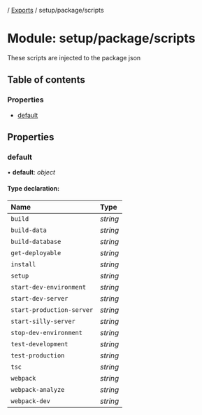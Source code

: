 [](../README.md) / [Exports](../modules.md) / setup/package/scripts

# Module: setup/package/scripts

These scripts are injected to the package json

## Table of contents

### Properties

- [default](setup_package_scripts.md#default)

## Properties

### default

• **default**: *object*

#### Type declaration:

Name | Type |
:------ | :------ |
`build` | *string* |
`build-data` | *string* |
`build-database` | *string* |
`get-deployable` | *string* |
`install` | *string* |
`setup` | *string* |
`start-dev-environment` | *string* |
`start-dev-server` | *string* |
`start-production-server` | *string* |
`start-silly-server` | *string* |
`stop-dev-environment` | *string* |
`test-development` | *string* |
`test-production` | *string* |
`tsc` | *string* |
`webpack` | *string* |
`webpack-analyze` | *string* |
`webpack-dev` | *string* |
